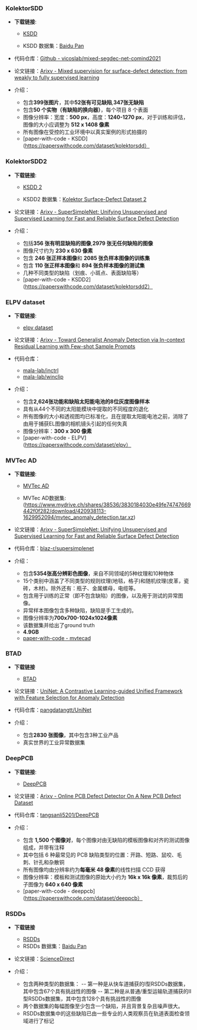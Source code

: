 ### KolektorSDD

- **下载链接**:
  - [KSDD](https://www.vicos.si/resources/kolektorsdd/)
 
  - KSDD 数据集：[Baidu Pan](https://pan.baidu.com/share/init?surl=HSzHC1ltHvt1hSJh_IY4Jg (password：1zlb))
 
- 代码仓库：[Github - vicoslab/mixed-segdec-net-comind2021](https://github.com/vicoslab/mixed-segdec-net-comind2021)
 
- 论文链接：[Arixv - Mixed supervision for surface-defect detection: from weakly to fully supervised learning](https://arxiv.org/pdf/2104.06064v3)
 
- 介绍：
  - 包含**399张图片**，其中**52张有可见缺陷**,**347张无缺陷**
  - 包含**50 个实物（有缺陷的换向器）**，每个项目 8 个表面
  - 图像分辨率：宽度：**500 px**，高度：**1240-1270 px**，对于训练和评估，图像的大小应调整为 **512 x 1408 像素**
  - 所有图像在受控的工业环境中以真实案例的形式拍摄的
  - [paper-with-code - KSDD](https://paperswithcode.com/dataset/kolektorsdd）
   
### KolektorSDD2

- **下载链接**:
  - [KSDD 2](https://www.vicos.si/Downloads/KolektorSDD2)
    
  - KSDD2 数据集：[Kolektor Surface-Defect Dataset 2](https://go.vicos.si/kolektorsdd2)

- 论文链接：[Arixv - SuperSimpleNet: Unifying Unsupervised and Supervised Learning for Fast and Reliable Surface Defect Detection](https://arxiv.org/pdf/2408.03143v2)

- 介绍：
  - 包括**356 张有明显缺陷的图像**,**2979 张无任何缺陷的图像**
  - 图像尺寸约为 **230 x 630 像素**
  - 包含 **246 张正样本图像**和 **2085 张负样本图像的训练集**
  - 包含 **110 张正样本图像**和 **894 张负样本图像的测试集**
  - 几种不同类型的缺陷（划痕、小斑点、表面缺陷等）
  - [paper-with-code - KSDD2](https://paperswithcode.com/dataset/kolektorsdd2）

### ELPV dataset

- **下载链接**:
  - [elpv dataset](https://github.com/zae-bayern/elpv-dataset)

- 论文链接：[Arixv - Toward Generalist Anomaly Detection via In-context Residual Learning with Few-shot Sample Prompts](https://arxiv.org/pdf/2403.06495v3)

- 代码仓库：
  - [mala-lab/inctrl](https://github.com/mala-lab/inctrl)
  - [mala-lab/winclip](https://github.com/mala-lab/winclip)

- 介绍：
  - 包含**2,624张功能和缺陷太阳能电池的8位灰度图像样本**
  - 具有从44个不同的太阳能模块中提取的不同程度的退化
  - 所有图像的大小和透视图均已标准化，且在提取太阳能电池之前，消除了由用于捕获EL图像的相机镜头引起的任何失真
  -  图像分辨率：**300 x 300 像素**
  -  [paper-with-code - ELPV](https://paperswithcode.com/dataset/elpv）

### MVTec AD

- **下载链接**:
  - [MVTec AD](https://www.mvtec.com/company/research/datasets/mvtec-ad/)
    
  - MVTec AD数据集:(https://www.mydrive.ch/shares/38536/3830184030e49fe74747669442f0f282/download/420938113-1629952094/mvtec_anomaly_detection.tar.xz)
 
- 论文链接：[Arixv - SuperSimpleNet: Unifying Unsupervised and Supervised Learning for Fast and Reliable Surface Defect Detection](https://arxiv.org/pdf/2408.03143v2)
 
- 代码仓库：[blaz-r/supersimplenet](https://github.com/blaz-r/supersimplenet)
 
- 介绍：
  - 包含**5354张高分辨彩色图像**，来自不同领域的5种纹理和10种物体
  - 15个类别中涵盖了不同类型的规则纹理(地毯，格子)和随机纹理(皮革，瓷砖，木材)。除外还有：瓶子、金属螺母，电缆等。
  - 包含用于训练的正常（即不包含缺陷）的图像，以及用于测试的异常图像。
  - 异常样本图像包含多种缺陷，缺陷是手工生成的。
  - 图像分辨率为**700x700-1024x1024像素**
  - 该数据集并给出了ground truth
  - **4.9GB**
  - [paper-with-code - mvtecad](https://paperswithcode.com/dataset/mvtecad)
 
### BTAD

- **下载链接**
  - [BTAD](http://avires.dimi.uniud.it/papers/btad/btad.zip)

- 论文链接：[UniNet: A Contrastive Learning-guided Unified Framework with Feature Selection for Anomaly Detection](https://pangdatangtt.github.io/static/pdfs/UniNet__arXix_.pdf)

- 代码仓库：[pangdatangtt/UniNet](https://github.com/pangdatangtt/UniNet)

- 介绍：
  - 包含**2830 张图像**，其中包含3种工业产品
  - 真实世界的工业异常数据集
   
### DeepPCB

- **下载链接**:
  - [DeepPCB](https://github.com/tangsanli5201/DeepPCB)
 
- 论文链接：[Arixv - Online PCB Defect Detector On A New PCB Defect Dataset](https://arxiv.org/pdf/1902.06197v1.pdf)

- 代码仓库：[tangsanli5201/DeepPCB](https://github.com/tangsanli5201/DeepPCB)

- 介绍：
  - 包含 **1,500 个图像对**，每个图像对由无缺陷的模板图像和对齐的测试图像组成，并带有注释
  - 其中包括 6 种最常见的 PCB 缺陷类型的位置：开路、短路、鼠咬、毛刺、针孔和杂散铜
  - 所有图像均由分辨率约为**每毫米 48 像素**的线性扫描 CCD 获得
  - 图像分辨率：模板和测试图像的原始大小约为 **16k x 16k 像素**，裁剪后的子图像为 **640 x 640 像素**
  - [paper-with-code - deeppcb](https://paperswithcode.com/dataset/deeppcb）
 
  
### RSDDs

- **下载链接**
  - [RSDDs](http://icn.bjtu.edu.cn/Visint/resources/RSDDs.aspx)
  - RSDDs 数据集：[Baidu Pan](https://pan.baidu.com/share/init?surl=svsnqL0r1kasVDNjppkEwg (password：nanr))

- 论文链接：[ScienceDirect](https://www.sciencedirect.com/science/article/abs/pii/S0045790622004992)

- 介绍：
  - 包含两种类型的数据集：
  -- 第一种是从快车道捕获的I型RSDDs数据集，其中包含67个具有挑战性的图像
  -- 第二种是从普通/重型运输轨道捕获的II型RSDDs数据集，其中包含128个具有挑战性的图像
  - 两个数据集的每幅图像至少包含一个缺陷，并且背景复杂且噪声很大。
  - RSDDs数据集中的这些缺陷已由一些专业的人类观察员在轨道表面检查领域进行了标记


